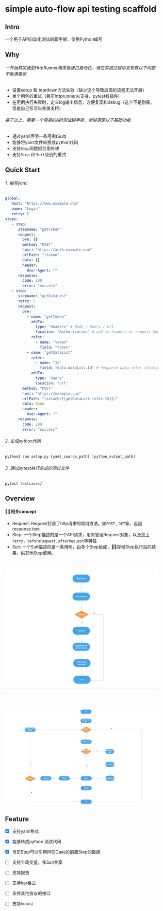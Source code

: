 # simple auto-flow api testing scaffold

## Intro

一个用于API自动化测试的脚手架，使用Python编写


##  Why

###### 一开始其实选型HttpRunner用来做接口自动化，但在实践过程中发现有以下问题不能满需求

- 设置setup 和 teardown方法失效（缺少这个导致后面的流程无法开展）
- 单个用例的重试（目前httprunner未支持，pytest有插件）
- 在用例执行失败时，定义log输出信息，方便复现和debug（这个不是刚需，但是自己写可以完美支持）

###### 基于以上，需要一个简易的API测试脚手架，能够满足以下基础功能

- 通过yaml声明一条用例(Suit)
- 能够将yaml文件转换成python代码
- 支持`Step`间数据引用传递
- 支持`Step` 和 `Suit`级别的重试
## Quick Start

###### 1. 编写yaml

```yaml
global:
   host: "https://www.example.com"
   name: "Login"
   retry: 5
steps:
   - step:
      stepname: "getToken"
      request:
        pre: {}
        method: "POST"
        host: "https://auth.example.com"
        urlPath: "/token"
        data: {}
        header:
          User-Agent: ""
      response:
        code: 200
        error: "success"
   - step:
      stepname: "getDataList" 
      retry: 5
      request:
        pre: 
          - name: "getToken"
            addTo: 
              type: "Headers" # Body / Query / Url 
              location: "Authorization" # add to headers or request body
            refer:
              - name: "token"
                field: "token"
          - name: "getDataList"
            refer: 
              - name: "Id"
                field: "data.dataList.Id" # response data refer relationship
            addTo:
              type: "Query"
              location: "url"
        method: "POST"
        host: "https://example.com"
        urlPath: "/serach/{{getDataList.refer.Id}}/"
        data: None
        header:
          User-Agent: ""
      response:
        code: 200
        error: "success"
```

###### 2. 生成python代码

```python
python3 run setup.py [yaml_source_path] [python_output_path]
```


###### 3. 通过pytest执行生成的测试文件

```shell
pytest testcases/
```

## Overview 

#### 相关concept

- Request: Request封装了http请求的常用方法，如`POST` , `GET`等，返回response.text
- Step: 一个Step描述的是一个API请求，用来管理Request对象，以及加上`retry`，`beforeRequest`, `afterRequest`等特性
- Suit: 一个Suit描述的是一条用例，由多个Step组成，存储Step执行后的结果，供其他Step使用。
<br>

![执行流程](./assert/执行流程图.png)

<br>
<br>

![运行原理](./assert/auto-flow-framework.png)



## Feature

- [x] 支持yaml格式
- [x] 能够转成python 测试代码
- [x] 当前Step可以引用所在Case的前置Step的数据
- [ ] 支持全局变量，多Suit共享
- [ ] 支持报告
- [ ] 支持har格式
- [ ] 支持其他协议的接口  
- [ ] 支持locust


 